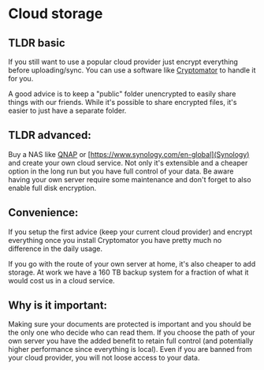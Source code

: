 # Cloud storage

## TLDR basic

If you still want to use a popular cloud provider just encrypt everything before uploading/sync. You can use a software like [Cryptomator](https://cryptomator.org/) to handle it for you.

A good advice is to keep a "public" folder unencrypted to easily share things with our friends. While it's possible to share encrypted files, it's easier to just have a separate folder.

## TLDR advanced:

Buy a NAS like [QNAP](https://www.qnap.com/en-us/) or [https://www.synology.com/en-global](Synology) and create your own cloud service. Not only it's extensible and a cheaper option in the long run but you have full control of your data. Be aware having your own server require some maintenance and don't forget to also enable full disk encryption.

## Convenience:

If you setup the first advice (keep your current cloud provider) and encrypt everything once you install Cryptomator you have pretty much no difference in the daily usage.

If you go with the route of your own server at home, it's also cheaper to add storage. At work we have a 160 TB backup system for a fraction of what it would cost us in a cloud service.

## Why is it important:

Making sure your documents are protected is important and you should be the only one who decide who can read them. If you choose the path of your own server you have the added benefit to retain full control (and potentially higher performance since everything is local). Even if you are banned from your cloud provider, you will not loose access to your data.
